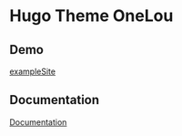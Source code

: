 # Hugo Theme OneLou

## Demo

[exampleSite](https://louone.netlify.app/)

## Documentation

[Documentation](https://jiangyy.com/docs/hugo-theme-onelou)